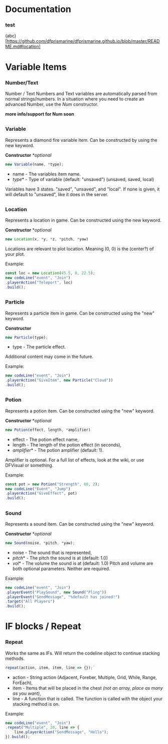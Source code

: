 # **Documentation**
### test
(abc)[https://github.com/dfprismarine/dfprismarine.github.io/blob/master/README.md#location]
# **Variable Items**
### **Number/Text**
Number / Text Numbers and Text variables are automatically parsed from normal strings/numbers.
In a situation where you need to create an advanced Number, use the _Num_ constructor. 

**more info/support for Num soon**
##
### **Variable**

Represents a diamond fire variable item. Can be constructed by using the new keyword.

 **Constructor** **optional*
 ```js
 new Variable(name, *type);
 ```

 - name - The variables item name.
 - *type** - Type of variable (default: "unsaved") (unsaved, saved, local)
 
Variables have 3 states. "saved", "unsaved", and "local". If none is given, it will default to "unsaved", like it does in the server.
##

### **Location**
 Represents a location in game. Can be constructed using the new keyword. 
 
 **Constructor** **optional*
  ```js
new Location(x, *y, *z, *pitch, *yaw)
  ```
  
  Locations are relevant to plot location. Meaning (0, 0) is the (center?) of your plot. 
  
  Example:

```js
const loc = new Location(45.5, 0, 22.5);
new codeLine("event", "Join")
.playerAction("Teleport", loc)
.build();
```
##
### **Particle**
 Represents a particle item in game. Can be constructed using the "new" keyword. 
 
 **Constructor**
```js
new Particle(type);
```

 - type - The particle effect.

 Additional content may come in the future. 

Example:

```js
new codeLine("event", "Join")
.playerAction("GiveItem", new Particle("Cloud"))
.build();
```
##
### **Potion**

Represents a potion item. Can be constructed using the "new" keyword.

**Constructor** **optional*
```js
new Potion(effect, length, *amplifier)
```
 - effect - The potion effect name,
 - length - The length of the potion effect (in seconds),
 - *amplifier** - The potion amplifier (default: 1).

Amplifier is optional. For a full list of effects, look at the wiki, or use DFVisual or something.

Example:
```js
const pot = new Potion("Strength", 60, 2);
new codeLine("Event", "Jump")
.playerAction("GiveEffect", pot)
.build();
```
##
### **Sound**
Represents a sound item. Can be constructed using the "new" keyword.

 **Constructor** **optional*
 ```js
new Sound(noise, *pitch, *yaw);
  ```
 - noise - The sound that is represented,
 - *pitch** - The pitch the sound is at (default: 1.0)
 - *vol** - The volume the sound is at (default: 1.0)
 Pitch and volume are both optional parameters. Neither are required.
 
 Example:
```js
new codeLine("event", "Join")
.playerEvent("PlaySound", new Sound("Pling"))
.playerEvent("SendMessage", "%default has joined!")
.target("All Players")
.build();
```
##

# IF blocks / Repeat

### **Repeat** 

Works the same as IFs. Will return the codeline object to continue stacking methods. 

```js
repeat(action, item, item, line => {});` 
```

 - action - String action (Adjacent, Foreber, Multiple, Grid, While, Range, ForEach),
 - item - Items that will be placed in the chest *(not an array, place as many as you want)*,
 - line - A function that is called. The function is called with the object your stacking method is on.

 Example:

```js
new codeLine("event", "Join")
.repeat("Multiple", 20, line => {
    line.playerAction("SendMessage", "Hello");
}).build();
```


##



